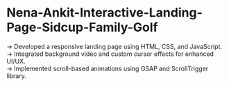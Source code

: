 # Nena-Ankit-Interactive-Landing-Page-Sidcup-Family-Golf

-> Developed a responsive landing page using HTML, CSS, and JavaScript.
-> Integrated background video and custom cursor effects for enhanced UI/UX.  
-> Implemented scroll-based animations using GSAP and ScrollTrigger library.
